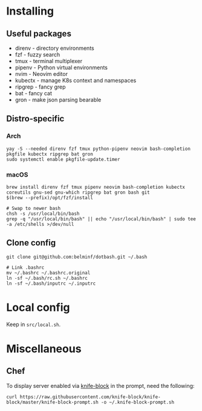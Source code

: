 # Installing

## Useful packages

- direnv - directory environments
- fzf - fuzzy search
- tmux - terminal multiplexer
- pipenv - Python virtual environments
- nvim - Neovim editor
- kubectx - manage K8s context and namespaces
- ripgrep - fancy grep
- bat - fancy cat
- gron - make json parsing bearable

## Distro-specific

### Arch

```
yay -S --needed direnv fzf tmux python-pipenv neovim bash-completion pkgfile kubectx ripgrep bat gron
sudo systemctl enable pkgfile-update.timer
```

### macOS

```
brew install direnv fzf tmux pipenv neovim bash-completion kubectx coreutils gnu-sed gnu-which ripgrep bat gron bash git
$(brew --prefix)/opt/fzf/install

# Swap to newer bash
chsh -s /usr/local/bin/bash
grep -q "/usr/local/bin/bash" || echo "/usr/local/bin/bash" | sudo tee -a /etc/shells >/dev/null
```

## Clone config

```
git clone git@github.com:belminf/dotbash.git ~/.bash

# Link .bashrc
mv ~/.bashrc ~/.bashrc.original
ln -sf ~/.bash/rc.sh ~/.bashrc
ln -sf ~/.bash/inputrc ~/.inputrc
```

# Local config

Keep in `src/local.sh`.

# Miscellaneous

## Chef

To display server enabled via [knife-block](https://github.com/knife-block/knife-block) in the prompt, need the following:

```
curl https://raw.githubusercontent.com/knife-block/knife-block/master/knife-block-prompt.sh -o ~/.knife-block-prompt.sh
```
